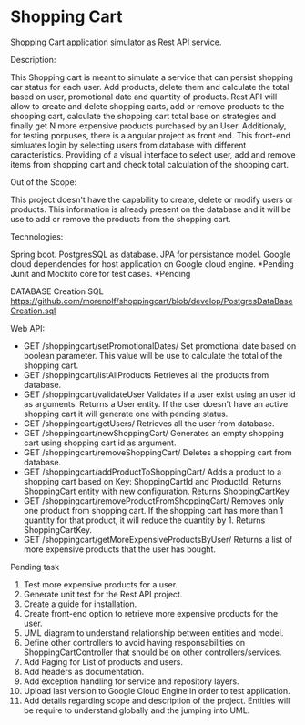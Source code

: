 # Shopping Cart

Shopping Cart application simulator as Rest API service.

Description:

This Shopping cart is meant to simulate a service that can persist shopping car status for each user. Add products, delete them and calculate the total based on user, promotional date and quantity of products.
Rest API will allow to create and delete shopping carts, add or remove products to the shopping cart, calculate the shopping cart total base on strategies and finally get N more expensive products purchased by an User.
Additionaly, for testing porpuses, there is a angular project as front end. This front-end simluates login by selecting users from database with different caracteristics. Providing of a visual interface to select user, add and remove items from shopping cart and check total calculation of the shopping cart.

Out of the Scope:

This project doesn't have the capability to create, delete or modify users or products. This information is already present on the database and it will be use to add or remove the products from the shopping cart.

Technologies:

Spring boot.
PostgresSQL as database.
JPA for persistance model.
Google cloud dependencies for host application on Google cloud engine. *Pending
Junit and Mockito core for test cases. *Pending

DATABASE Creation SQL
https://github.com/morenolf/shoppingcart/blob/develop/PostgresDataBaseCreation.sql

Web API:
- GET /shoppingcart/setPromotionalDates/ Set promotional date based on boolean parameter. This value will be use to calculate the total of the shopping cart.
- GET /shoppingcart/listAllProducts Retrieves all the products from database.
- GET /shoppingcart/validateUser Validates if a user exist using an user id as arguments. Returns a User entity. If the user doesn't have an active shopping cart it will generate one with pending status.
- GET /shoppingcart/getUsers/ Retrieves all the user from database.
- GET /shoppingcart/newShoppingCart/ Generates an empty shopping cart using shopping cart id as argument.
- GET /shoppingcart/removeShoppingCart/ Deletes a shopping cart from database.
- GET /shoppingcart/addProductToShoppingCart/ Adds a product to a shopping cart based on Key: ShoppingCartId and ProductId. Returns ShoppingCart entity with new configuration. Returns ShoppingCartKey
- GET /shoppingcart/removeProductFromShoppingCart/ Removes only one product from shopping cart. If the shopping cart has more than 1 quantity for that product, it will reduce the quantity by 1. Returns ShoppingCartKey.
- GET /shoppingcart/getMoreExpensiveProductsByUser/ Returns a list of more expensive products that the user has bought.

Pending task
1. Test more expensive products for a user. 
2. Generate unit test for the Rest API project.
3. Create a guide for installation.
4. Create front-end option to retrieve more expensive products for the user.
5. UML diagram to understand relationship between entities and model.
6. Define other controllers to avoid having responsabilities on ShoppingCartController that should be on other controllers/services.
7. Add Paging for List of products and users.
8. Add headers as documentation.
9. Add exception handling for service and repository layers.
10. Upload last version to Google Cloud Engine in order to test application.
11. Add details regarding scope and description of the project. Entities will be require to understand globally and the jumping into UML.
